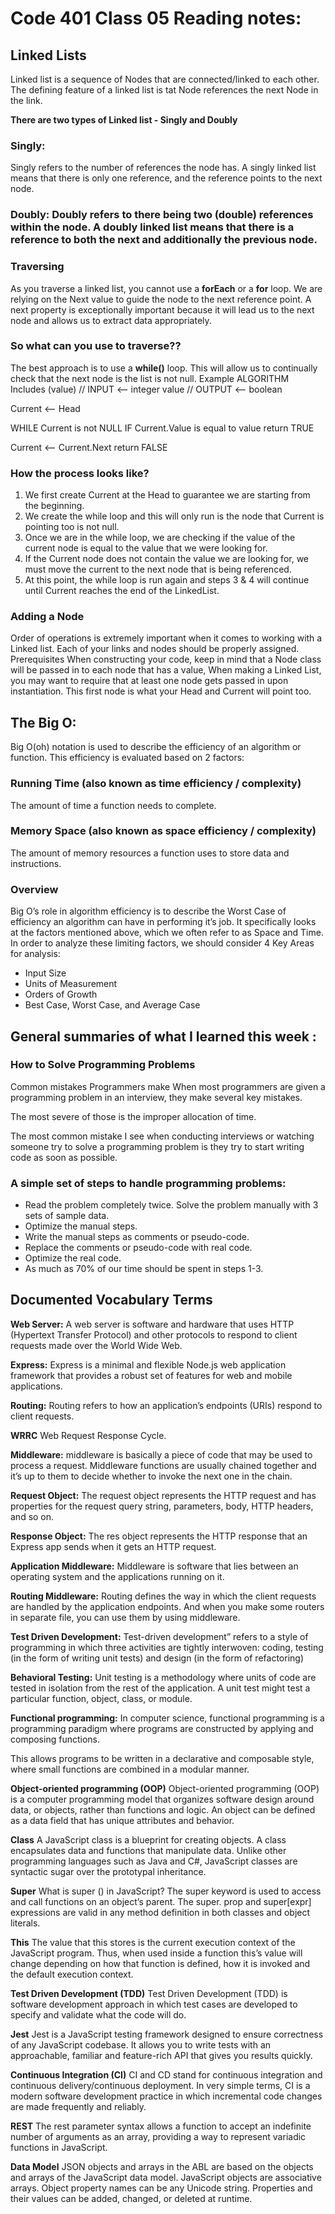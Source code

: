 # Code 401 Class 05 Reading notes:

## Linked Lists
Linked list is a sequence of Nodes that are connected/linked to each other. The defining feature of a linked list is tat Node references the next Node in the link.

**There are two types of Linked list - Singly and Doubly**

### Singly: 
Singly refers to the number of references the node has. A singly linked list means that there is only one reference, and the reference points to the next node.

### Doubly: Doubly refers to there being two (double) references within the node. A doubly linked list means that there is a reference to both the next and additionally the previous node.


### Traversing
As you traverse a linked list, you cannot use a **forEach** or a **for** loop. We are relying on the Next value to guide the node to the next reference point. A next property is exceptionally important because it will lead us to the next node and allows us to extract data appropriately.

### So what can you use to traverse?? 

The best approach is to use a **while()** loop. This will allow us to continually check that the next node is the list is not null.
Example
ALGORITHM Includes (value) // INPUT <– integer value // OUTPUT <– boolean

Current <– Head

WHILE Current is not NULL IF Current.Value is equal to value return TRUE

Current <– Current.Next return FALSE

### How the process looks like?

1. We first create Current at the Head to guarantee we are starting from the beginning.
2. We create the while loop and this will only run is the node that Current is pointing too is not null.
3. Once we are in the while loop, we are checking if the value of the current node is equal to the value that we were looking for.
4. If the Current node does not contain the value we are looking for, we must move the current to the next node that is being referenced.
5. At this point, the while loop is run again and steps 3 & 4 will continue until Current reaches the end of the LinkedList.

### Adding a Node
Order of operations is extremely important when it comes to working with a Linked list. Each of your links and nodes should be properly assigned.
Prerequisites
When constructing your code, keep in mind that a Node class will be passed in to each node that has a value,
When making a Linked List, you may want to require that at least one node gets passed in upon instantiation. This first node is what your Head and Current will point too.

## The Big O:

Big O(oh) notation is used to describe the efficiency of an algorithm or function. This efficiency is evaluated based on 2 factors:

### Running Time (also known as time efficiency / complexity)
The amount of time a function needs to complete.

### Memory Space (also known as space efficiency / complexity)
The amount of memory resources a function uses to store data and instructions.

### Overview
Big O’s role in algorithm efficiency is to describe the Worst Case of efficiency an algorithm can have in performing it’s job. It specifically looks at the factors mentioned above, which we often refer to as Space and Time. In order to analyze these limiting factors, we should consider 4 Key Areas for analysis:

- Input Size
- Units of Measurement
- Orders of Growth
- Best Case, Worst Case, and Average Case


## General summaries of what I learned this week :

### How to Solve Programming Problems
Common mistakes Programmers make
When most programmers are given a programming problem in an interview, they make several key mistakes.

The most severe of those is the improper allocation of time.

The most common mistake I see when conducting interviews or watching someone try to solve a programming problem is they try to start writing code as soon as possible.

### A simple set of steps to handle programming problems:

- Read the problem completely twice. Solve the problem manually with 3 sets of sample data.
- Optimize the manual steps.
- Write the manual steps as comments or pseudo-code.
- Replace the comments or pseudo-code with real code.
- Optimize the real code.
- As much as 70% of our time should be spent in steps 1-3.

## Documented Vocabulary Terms

**Web Server:**
A web server is software and hardware that uses HTTP (Hypertext Transfer Protocol) and other protocols to respond to client requests made over the World Wide Web.

**Express:**
Express is a minimal and flexible Node.js web application framework that provides a robust set of features for web and mobile applications.

**Routing:**
Routing refers to how an application’s endpoints (URIs) respond to client requests.

**WRRC**
Web Request Response Cycle.

**Middleware:**
middleware is basically a piece of code that may be used to process a request. Middleware functions are usually chained together and it’s up to them to decide whether to invoke the next one in the chain.

**Request Object:**
The request object represents the HTTP request and has properties for the request query string, parameters, body, HTTP headers, and so on.

**Response Object:**
The res object represents the HTTP response that an Express app sends when it gets an HTTP request.

**Application Middleware:**
Middleware is software that lies between an operating system and the applications running on it.

**Routing Middleware:**
Routing defines the way in which the client requests are handled by the application endpoints. And when you make some routers in separate file, you can use them by using middleware.

**Test Driven Development:**
Test-driven development” refers to a style of programming in which three activities are tightly interwoven: coding, testing (in the form of writing unit tests) and design (in the form of refactoring)

**Behavioral Testing:**
Unit testing is a methodology where units of code are tested in isolation from the rest of the application. A unit test might test a particular function, object, class, or module.

**Functional programming:**
In computer science, functional programming is a programming paradigm where programs are constructed by applying and composing functions.

This allows programs to be written in a declarative and composable style, where small functions are combined in a modular manner.

**Object-oriented programming (OOP)**
Object-oriented programming (OOP) is a computer programming model that organizes software design around data, or objects, rather than functions and logic. An object can be defined as a data field that has unique attributes and behavior.

**Class**
A JavaScript class is a blueprint for creating objects. A class encapsulates data and functions that manipulate data. Unlike other programming languages such as Java and C#, JavaScript classes are syntactic sugar over the prototypal inheritance.

**Super**
What is super () in JavaScript? The super keyword is used to access and call functions on an object’s parent. The super. prop and super[expr] expressions are valid in any method definition in both classes and object literals.

**This**
The value that this stores is the current execution context of the JavaScript program. Thus, when used inside a function this’s value will change depending on how that function is defined, how it is invoked and the default execution context.

**Test Driven Development (TDD)**
Test Driven Development (TDD) is software development approach in which test cases are developed to specify and validate what the code will do.

**Jest**
Jest is a JavaScript testing framework designed to ensure correctness of any JavaScript codebase. It allows you to write tests with an approachable, familiar and feature-rich API that gives you results quickly.

**Continuous Integration (CI)**
CI and CD stand for continuous integration and continuous delivery/continuous deployment. In very simple terms, CI is a modern software development practice in which incremental code changes are made frequently and reliably.

**REST**
The rest parameter syntax allows a function to accept an indefinite number of arguments as an array, providing a way to represent variadic functions in JavaScript.

**Data Model**
JSON objects and arrays in the ABL are based on the objects and arrays of the JavaScript data model. JavaScript objects are associative arrays. Object property names can be any Unicode string. Properties and their values can be added, changed, or deleted at runtime.
